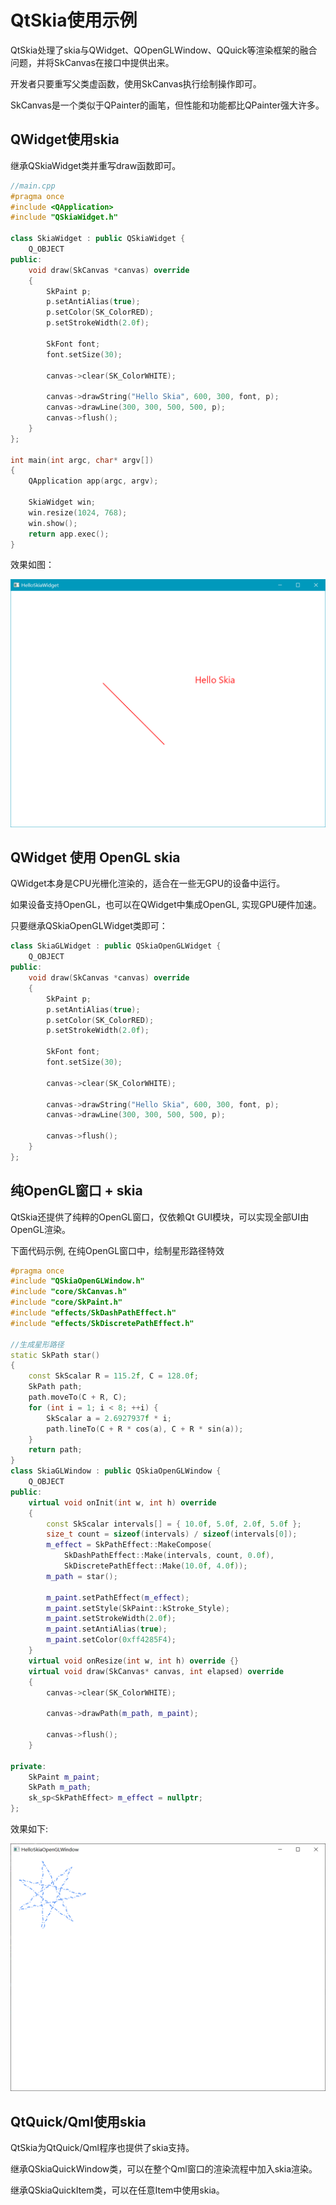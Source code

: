 # QtSkia使用示例

QtSkia处理了skia与QWidget、QOpenGLWindow、QQuick等渲染框架的融合问题，并将SkCanvas在接口中提供出来。

开发者只要重写父类虚函数，使用SkCanvas执行绘制操作即可。

SkCanvas是一个类似于QPainter的画笔，但性能和功能都比QPainter强大许多。

## QWidget使用skia

继承QSkiaWidget类并重写draw函数即可。

```c++
//main.cpp
#pragma once
#include <QApplication>
#include "QSkiaWidget.h"

class SkiaWidget : public QSkiaWidget {
    Q_OBJECT
public:
    void draw(SkCanvas *canvas) override
    {
        SkPaint p;
        p.setAntiAlias(true);
        p.setColor(SK_ColorRED);
        p.setStrokeWidth(2.0f);

        SkFont font;
        font.setSize(30);

        canvas->clear(SK_ColorWHITE);

        canvas->drawString("Hello Skia", 600, 300, font, p);
        canvas->drawLine(300, 300, 500, 500, p);
        canvas->flush();
    }
};

int main(int argc, char* argv[])
{
    QApplication app(argc, argv);

    SkiaWidget win;
    win.resize(1024, 768);
    win.show();
    return app.exec();
}

```

效果如图：

![](demo.png)

## QWidget 使用 OpenGL skia

QWidget本身是CPU光栅化渲染的，适合在一些无GPU的设备中运行。

如果设备支持OpenGL，也可以在QWidget中集成OpenGL, 实现GPU硬件加速。

只要继承QSkiaOpenGLWidget类即可：

```C++
class SkiaGLWidget : public QSkiaOpenGLWidget {
    Q_OBJECT
public:
    void draw(SkCanvas *canvas) override
    {
        SkPaint p;
        p.setAntiAlias(true);
        p.setColor(SK_ColorRED);
        p.setStrokeWidth(2.0f);

        SkFont font;
        font.setSize(30);

        canvas->clear(SK_ColorWHITE);

        canvas->drawString("Hello Skia", 600, 300, font, p);
        canvas->drawLine(300, 300, 500, 500, p);

        canvas->flush();
    }
};
```
## 纯OpenGL窗口 + skia

QtSkia还提供了纯粹的OpenGL窗口，仅依赖Qt GUI模块，可以实现全部UI由OpenGL渲染。

下面代码示例, 在纯OpenGL窗口中，绘制星形路径特效

```C++
#pragma once
#include "QSkiaOpenGLWindow.h"
#include "core/SkCanvas.h"
#include "core/SkPaint.h"
#include "effects/SkDashPathEffect.h"
#include "effects/SkDiscretePathEffect.h"

//生成星形路径
static SkPath star()
{
    const SkScalar R = 115.2f, C = 128.0f;
    SkPath path;
    path.moveTo(C + R, C);
    for (int i = 1; i < 8; ++i) {
        SkScalar a = 2.6927937f * i;
        path.lineTo(C + R * cos(a), C + R * sin(a));
    }
    return path;
}
class SkiaGLWindow : public QSkiaOpenGLWindow {
    Q_OBJECT
public:
    virtual void onInit(int w, int h) override
    {
        const SkScalar intervals[] = { 10.0f, 5.0f, 2.0f, 5.0f };
        size_t count = sizeof(intervals) / sizeof(intervals[0]);
        m_effect = SkPathEffect::MakeCompose(
            SkDashPathEffect::Make(intervals, count, 0.0f),
            SkDiscretePathEffect::Make(10.0f, 4.0f));
        m_path = star();

        m_paint.setPathEffect(m_effect);
        m_paint.setStyle(SkPaint::kStroke_Style);
        m_paint.setStrokeWidth(2.0f);
        m_paint.setAntiAlias(true);
        m_paint.setColor(0xff4285F4);
    }
    virtual void onResize(int w, int h) override {}
    virtual void draw(SkCanvas* canvas, int elapsed) override
    {
        canvas->clear(SK_ColorWHITE);

        canvas->drawPath(m_path, m_paint);

        canvas->flush();
    }

private:
    SkPaint m_paint;
    SkPath m_path;
    sk_sp<SkPathEffect> m_effect = nullptr;
};

```
效果如下:

![](opengl.png)

## QtQuick/Qml使用skia

QtSkia为QtQuick/Qml程序也提供了skia支持。

继承QSkiaQuickWindow类，可以在整个Qml窗口的渲染流程中加入skia渲染。

继承QSkiaQuickItem类，可以在任意Item中使用skia。